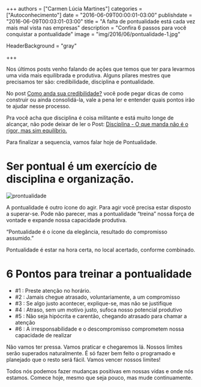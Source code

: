 +++
authors = ["Carmen Lúcia Martines"]
categories = ["Autoconhecimento"]
date = "2016-06-09T00:00:01-03:00"
publishdate = "2016-06-09T00:03:01-03:00"
title = "A falta de pontualidade está cada vez mais mal vista nas empresas"
description = "Confira 6 passos para você conquistar a pontualidade"
image = "img/2016/06/pontualidade-1.jpg"

HeaderBackground = "gray"

+++


Nos últimos posts venho falando de ações que temos que ter para levarmos uma vida mais equilibrada e produtiva. Alguns pilares mestres que precisamos ter são: credibilidade, disciplina e pontualidade.  

No post [Como anda sua credibilidade?](http://blog.autoconexao.org.br/post/2016/04/como-anda-sua-credibilidade/) você pode pegar dicas de como construir ou ainda consolidá-la, vale a pena ler e entender quais pontos irão te ajudar nesse processo.

Pra você acha que disciplina é coisa militante e está muito longe de alcançar, não pode deixar de ler o Post: [Disciplina - O que manda não é o rigor, mas sim equilíbrio.](http://blog.autoconexao.org.br/post/2016/05/disciplina/)

Para finalizar a sequencia, vamos falar hoje de Pontualidade.

# Ser pontual é um exercício de disciplina e organização.

![prontualidade](https://s3-sa-east-1.amazonaws.com/blog.autoconexao.org.br/img/2016/06/pontualidade-2.jpg)

A pontualidade é outro ícone do agir. Para agir você precisa estar disposto a superar-se. Pode não parecer, mas a pontualidade “treina” nossa força de vontade e expande nossa capacidade produtiva.

“Pontualidade é o ícone da elegância, resultado do compromisso assumido.”

Pontualidade é estar na hora certa, no local acertado, conforme combinado.

# 6 Pontos para treinar a pontualidade

- #1 : Preste atenção no horário.
- #2 : Jamais chegue atrasado, voluntariamente, a um compromisso
- #3 : Se algo justo acontecer, explique-se, mas não se justifique
- #4 : Atraso, sem um motivo justo, sufoca nosso potencial produtivo
- #5 : Não seja hipócrita e carentão, chegando atrasado para chamar a atenção
- #6 : A irresponsabilidade e o descompromisso comprometem nossa capacidade de realizar

Não vamos ter pressa. Vamos praticar e chegaremos lá. Nossos limites serão superados naturalmente. É só fazer bem feito o programado e planejado que o resto será fácil. Vamos vencer nossos limites!

Todos nós podemos fazer mudanças positivas em nossas vidas e onde nós estamos. Comece hoje, mesmo que seja pouco, mas mude continuamente.
